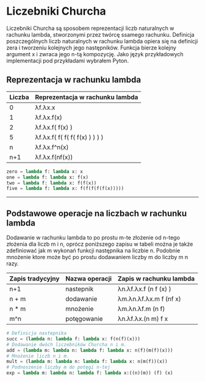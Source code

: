# Liczebniki Churcha
Liczebniki Churcha są sposobem reprezentacji liczb naturalnych w rachunku lambda, stworzonymi przez twórcę ssamego rachunku.
Definicja poszczególnych liczb naturalnych w rachunku lambda opiera się na definicji zera i tworzeniu kolejnych jego następników.
Funkcja bierze kolejny argument x i zwraca jego n-tą kompozycję. Jako język przykładowych implementacji pod przykładami wybrałem Pyton.

## Reprezentacja w rachunku lambda

Liczba | Reprezentacja w rachunku lambda 
--- | --- 
0 | λf.λx.x
1 | λf.λx.f(x)
2 | λf.λx.f( f(x) )
5 | λf.λx.f( f( f( f( f(x) ) ) ) )
n | λf.λx.f^n(x)
n+1 | λf.λx.f(nf(x))

```python
zero = lambda f: lambda x: x
one = lambda f: lambda x: f(x)
two = lambda f: lambda x: f(f(x))
five = lambda f: lambda x: f(f(f(f(f(x)))))
```
---
## Podstawowe operacje na liczbach w rachunku lambda
Dodawanie w rachunku lambda to po prostu m-te złożenie od n-tego złożenia dla liczb m i n, oprócz poniższego zapisu w tabeli można je także zdefiniować
jak m wykonań funkcji następnika na liczbie n. Podobnie mnożenie ktore może być po prostu dodawaniem liczby m do liczby m n razy.

Zapis tradycyjny | Nazwa operacji | Zapis w rachunku lambda
--- | --- | ---
n+1 | nastepnik | λn.λf.λx.f (n f (x) )
n + m | dodawanie | λm.λn.λf.λx.m f (nf x)
n * m | mnożenie | λm.λn.λf.m (n f)
m^n | potęgowanie |λn.λf.λx.(n m) f x

```python
# Definicja nastepnika
succ = (lambda n: lambda f: lambda x: f(n(f)(x)))
# Dodawanie dwóch liczebników Churcha n i m.
add = (lambda m: lambda n: lambda f: lambda x: n(f)(m(f)(x)))
# Mnożenie liczb n i m.
mult = (lambda m: lambda n: lambda f: lambda x: n(m(f))(x))
# Podnoszenie liczby m do potęgi n-tej
exp = lambda m: lambda n: lambda f: lambda x:((n)(m)) (f) (x)
```
